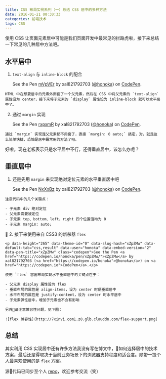 ```yaml
---
title: CSS 布局实例系列（一）总结 CSS 居中的多种方法
date: 2016-01-21 00:30:33
categories: 前端技术
tags: CSS
---
```


使用 CSS 让页面元素居中可能是我们页面开发中最常见的拦路虎啦，接下来总结一下常见的几种居中方法吧。

<!--more-->

## 水平居中

1. `text-align` 与 `inline-block` 的配合

	<p data-height="265" data-theme-id="0" data-slug-hash="mVpVEr" data-default-tab="css,result" data-user="honoka" data-embed-version="2" data-pen-title="mVpVEr" class="codepen">See the Pen <a href="https://codepen.io/honoka/pen/mVpVEr/">mVpVEr</a> by xal821792703 (<a href="https://codepen.io/honoka">@honoka</a>) on <a href="https://codepen.io">CodePen</a>.</p>
<script async src="https://static.codepen.io/assets/embed/ei.js"></script>

	HTML 中在想要居中的元素外面套了一个父元素，然后在 CSS 中将父元素的 `text-align` 属性设为 center，接下来将子元素的 `display` 属性设为 inline-block 就可以水平居中了。

2. 通过 `margin` 实现

	<p data-height="265" data-theme-id="0" data-slug-hash="rxpxmR" data-default-tab="css,result" data-user="honoka" data-embed-version="2" data-pen-title="rxpxmR" class="codepen">See the Pen <a href="https://codepen.io/honoka/pen/rxpxmR/">rxpxmR</a> by xal821792703 (<a href="https://codepen.io/honoka">@honoka</a>) on <a href="https://codepen.io">CodePen</a>.</p>
<script async src="https://static.codepen.io/assets/embed/ei.js"></script>

	通过 `margin` 实现连父元素都不用套了，直接 `margin: 0 auto;` 搞定，对，就是这么简单快捷，恐怕是居中最常用的方法了吧。

好啦，现在老板表示只是水平居中不行，还得垂直居中，该怎么办呢？

## 垂直居中
1. 还是先用 `margin` 来实现绝对定位元素的水平垂直居中吧

	<p data-height="265" data-theme-id="0" data-slug-hash="NxXxBz" data-default-tab="css,result" data-user="honoka" data-embed-version="2" data-pen-title="NxXxBz" class="codepen">See the Pen <a href="https://codepen.io/honoka/pen/NxXxBz/">NxXxBz</a> by xal821792703 (<a href="https://codepen.io/honoka">@honoka</a>) on <a href="https://codepen.io">CodePen</a>.</p>
<script async src="https://static.codepen.io/assets/embed/ei.js"></script>

	注意代码中的几个关键点：

	- 子元素 div 绝对定位
	- 父元素需要被定位
	- 子元素 top、bottom、left、right 四个位置值均为 0
	- 子元素 margin: auto;

2. 接下来使用来自 CSS3 的新杀器 `flex`

	<p data-height="265" data-theme-id="0" data-slug-hash="xZpZMw" data-default-tab="css,result" data-user="honoka" data-embed-version="2" data-pen-title="xZpZMw" class="codepen">See the Pen <a href="https://codepen.io/honoka/pen/xZpZMw/">xZpZMw</a> by xal821792703 (<a href="https://codepen.io/honoka">@honoka</a>) on <a href="https://codepen.io">CodePen</a>.</p>
<script async src="https://static.codepen.io/assets/embed/ei.js"></script>

	使用 `flex` 容器布局实现水平垂直居中的关键点在于：

	- 父元素 display 属性设为 flex
	- 垂直布局的属性是 align-items，设为 center 时便垂直居中
	- 水平布局的属性是 justify-content，设为 center 时水平居中
	- 子元素弹性居中，增加子元素也不会有影响

	另外请注意兼容性问题，见下图：

	![flex 兼容性](http://7xinvi.com1.z0.glb.clouddn.com/flex-support.png)
	
## 总结

其实利用 CSS 实现居中还有许多方法我没有写在博文中，如何选择居中的技术方案，最后还是得取决于当前业务场景下的浏览器支持程度和适合度。顺带一提个人最喜欢使用的是 `flex` 方案。

源代码已同步至个人 [repo](https://github.com/nitta-honoka/baiduIFE_practice/tree/master/2015_spring/Intermediate/task0001)，欢迎参考交流（笑）